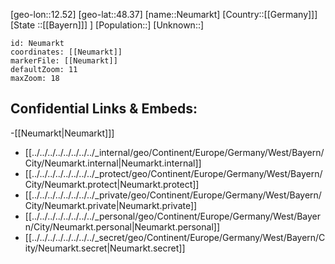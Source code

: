 ﻿---
location: [48.37,12.52]
mapzoom: [7,12] 
mapmarker: city 
type: City
tags:
- geo/City


SpocWebEntityId: 32839
isDeleted: false
confidential: public

---
[geo-lon::12.52]
[geo-lat::48.37]
[name::Neumarkt]
[Country::[[Germany]]]
[State ::[[Bayern]]] ]
[Population::]
[Unknown::]


```leaflet
id: Neumarkt
coordinates: [[Neumarkt]]
markerFile: [[Neumarkt]]
defaultZoom: 11 
maxZoom: 18
```


## Confidential Links & Embeds: 
-[[Neumarkt|Neumarkt]]] 
- [[../../../../../../../../_internal/geo/Continent/Europe/Germany/West/Bayern/City/Neumarkt.internal|Neumarkt.internal]] 
- [[../../../../../../../../_protect/geo/Continent/Europe/Germany/West/Bayern/City/Neumarkt.protect|Neumarkt.protect]] 
- [[../../../../../../../../_private/geo/Continent/Europe/Germany/West/Bayern/City/Neumarkt.private|Neumarkt.private]] 
- [[../../../../../../../../_personal/geo/Continent/Europe/Germany/West/Bayern/City/Neumarkt.personal|Neumarkt.personal]] 
- [[../../../../../../../../_secret/geo/Continent/Europe/Germany/West/Bayern/City/Neumarkt.secret|Neumarkt.secret]] 
